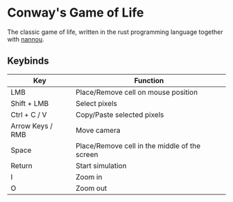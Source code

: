 # Conway's Game of Life

The classic game of life, written in the rust programming language together with [nannou](https://github.com/nannou-org/nannou).

## Keybinds

| Key | Function |
| --- | --- |
| LMB | Place/Remove cell on mouse position |
| Shift + LMB | Select pixels |
| Ctrl + C / V | Copy/Paste selected pixels  |
| Arrow Keys / RMB | Move camera |
| Space | Place/Remove cell in the middle of the screen |
| Return | Start simulation |
| I | Zoom in |
| O | Zoom out |
